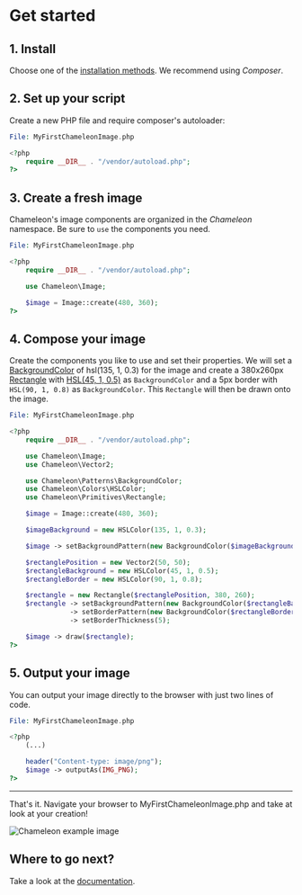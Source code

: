 # Get started
## 1. Install 
Choose one of the [installation methods](../install). We recommend using *Composer*.

## 2. Set up your script
Create a new PHP file and require composer's autoloader:
```php
File: MyFirstChameleonImage.php

<?php
    require __DIR__ . "/vendor/autoload.php";
?>
```

## 3. Create a fresh image
Chameleon's image components are organized in the *Chameleon* namespace. Be sure to `use` the components you need.

```php
File: MyFirstChameleonImage.php

<?php
    require __DIR__ . "/vendor/autoload.php";

    use Chameleon\Image;

    $image = Image::create(480, 360);
?>
```

## 4. Compose your image
Create the components you like to use and set their properties. We will set a [BackgroundColor](./documentation/Patterns/BackgroundColor) of hsl(135, 1, 0.3) for the image and create a 380x260px [Rectangle](./documentation/Primitives/Rectangle) with [HSL(45, 1, 0.5)](./documentation/Colors/HSLColor) as `BackgroundColor` and a 5px border with `HSL(90, 1, 0.8)` as `BackgroundColor`. This `Rectangle` will then be drawn onto the image.

```php
File: MyFirstChameleonImage.php

<?php
    require __DIR__ . "/vendor/autoload.php";

    use Chameleon\Image;
    use Chameleon\Vector2;

    use Chameleon\Patterns\BackgroundColor;
    use Chameleon\Colors\HSLColor;
    use Chameleon\Primitives\Rectangle;

    $image = Image::create(480, 360);

    $imageBackground = new HSLColor(135, 1, 0.3);

    $image -> setBackgroundPattern(new BackgroundColor($imageBackground));

    $rectanglePosition = new Vector2(50, 50);
    $rectangleBackground = new HSLColor(45, 1, 0.5);
    $rectangleBorder = new HSLColor(90, 1, 0.8);

    $rectangle = new Rectangle($rectanglePosition, 380, 260);
    $rectangle -> setBackgroundPattern(new BackgroundColor($rectangleBackground))
               -> setBorderPattern(new BackgroundColor($rectangleBorder))
               -> setBorderThickness(5);

    $image -> draw($rectangle);
?>
```

## 5. Output your image
You can output your image directly to the browser with just two lines of code.

```php
File: MyFirstChameleonImage.php

<?php
    (...)

    header("Content-type: image/png");
    $image -> outputAs(IMG_PNG);
?>

```
---
That's it. Navigate your browser to MyFirstChameleonImage.php and take at look at your creation!

![Chameleon example image](../img/index/example.png)

## Where to go next?
Take a look at the [documentation](../documentation).
